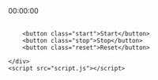 <!DOCTYPE html>
<html>
<head>
    <title>Stopwatch</title>
    <link rel="stylesheet" href="style.css">
</head>
<body>
    <div class="stopwatch">
        <div class="display">00:00:00</div>   

        <button class="start">Start</button>
        <button class="stop">Stop</button>
        <button class="reset">Reset</button>   

    </div>
    <script src="script.js"></script>
</body>
</html>   

